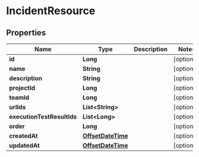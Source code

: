 # IncidentResource

## Properties
Name | Type | Description | Notes
------------ | ------------- | ------------- | -------------
**id** | **Long** |  |  [optional]
**name** | **String** |  |  [optional]
**description** | **String** |  |  [optional]
**projectId** | **Long** |  |  [optional]
**teamId** | **Long** |  |  [optional]
**urlIds** | **List&lt;String&gt;** |  |  [optional]
**executionTestResultIds** | **List&lt;Long&gt;** |  |  [optional]
**order** | **Long** |  |  [optional]
**createdAt** | [**OffsetDateTime**](OffsetDateTime.md) |  |  [optional]
**updatedAt** | [**OffsetDateTime**](OffsetDateTime.md) |  |  [optional]
